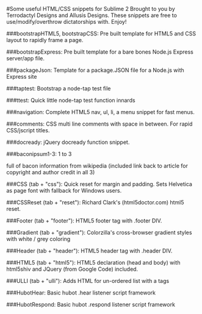 #Some useful HTML/CSS snippets for Sublime 2 Brought to you by Terrodactyl Designs and Allusis Designs. These snippets are free to use/modify/overthrow dictatorships with. Enjoy!

###bootstrapHTML5, bootstrapCSS:
Pre built template for HTML5 and CSS layout to rapidly frame a page.

###bootstrapExpress:
Pre built template for a bare bones Node.js Express server/app file.

###packageJson:
Template for a package.JSON file for a Node.js with Express site

###taptest:
Bootstrap a node-tap test file

###ttest:
Quick little node-tap test function innards

###navigation:
Complete HTML5 nav, ul, li, a menu snippet for fast menus.

###comments:
CSS  multi line comments with space in between. For rapid CSS/jscript titles.

###docready:
jQuery docready function snippet.

###baconipsum1-3:
1 to 3 <p> full of bacon information from wikipedia (included link back to article for copyright and author credit in all 3)

###CSS (tab + "css"):
Quick reset for margin and padding. Sets Helvetica as page font with fallback for Windows users.

###CSSReset (tab + "reset"):
Richard Clark's (html5doctor.com) html5 reset.

###Footer (tab + "footer"):
HTML5 footer tag with .footer DIV.

###Gradient (tab + "gradient"):
Colorzilla's cross-browser gradient styles with white / grey coloring

###Header (tab + "header"):
HTML5 header tag with .header DIV.

###HTML5 (tab + "html5"):
HTML5 declaration (head and body) with html5shiv and JQuery (from Google Code) included.

###ULLI (tab + "ulli"):
Adds HTML for un-ordered list with a tags

###HubotHear:
Basic hubot .hear listener script framework

###HubotRespond:
Basic hubot .respond listener script framework